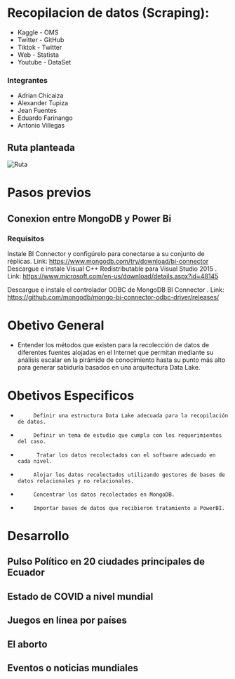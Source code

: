 # Recopilacion de datos (Scraping):
- Kaggle       - OMS
- Twitter      - GitHub
- Tiktok       - Twitter
- Web          - Statista
- Youtube      - DataSet
     

### Integrantes
- Adrian Chicaiza
- Alexander Tupiza
- Jean Fuentes
- Eduardo Farinango
- Antonio Villegas

## Ruta planteada
![Ruta](https://raw.githubusercontent.com/AntonioVillegas13/TrabajoFinalAnalisisdeDatos/master/README.md/image.png)

# Pasos previos
## Conexion entre MongoDB y Power Bi
### Requisitos
Instale BI Connector y configúrelo para conectarse a su conjunto de réplicas.
Link: https://www.mongodb.com/try/download/bi-connector
Descargue e instale Visual C++ Redistributable para Visual Studio 2015 .
Link: https://www.microsoft.com/en-us/download/details.aspx?id=48145

Descargue e instale el controlador ODBC de MongoDB BI Connector .
Link: https://github.com/mongodb/mongo-bi-connector-odbc-driver/releases/
# Obetivo General
- Entender los métodos que existen para la recolección      de datos de diferentes fuentes alojadas en el Internet que permitan mediante su análisis escalar en la pirámide de conocimiento  hasta su punto más alto para generar sabiduría basados en una arquitectura Data Lake.	

# Obetivos Especificos
-          Definir una estructura Data Lake adecuada para la recopilación de datos.
-          Definir un tema de estudio que cumpla con los requerimientos del caso.
-           Tratar los datos recolectados con el software adecuado en cada nivel.
-          Alojar los datos recolectados utilizando gestores de bases de datos relacionales y no relacionales.
-          Concentrar los datos recolectados en MongoDB.
-          Importar bases de datos que recibieron tratamiento a PowerBI.

# Desarrollo

## Pulso Político en 20 ciudades principales de Ecuador
## Estado de COVID a nivel mundial
## Juegos en línea por países
## El aborto
## Eventos o noticias mundiales


